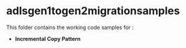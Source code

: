 # adlsgen1togen2migrationsamples
This folder contains the working code samples for :
  * **Incremental Copy Pattern**
  

